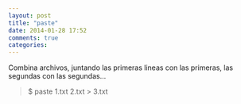 ```yaml
---
layout: post
title: "paste"
date: 2014-01-28 17:52
comments: true
categories: 
---
```

Combina archivos, juntando las primeras lineas con las primeras, las segundas con las segundas...

>$ paste 1.txt 2.txt > 3.txt

